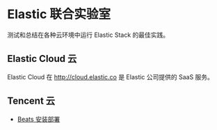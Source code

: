 # Elastic 联合实验室

测试和总结在各种云环境中运行 Elastic Stack 的最佳实践。

## Elastic Cloud 云

Elastic Cloud 在 http://cloud.elastic.co 是 Elastic 公司提供的 SaaS 服务。

## Tencent 云

* [Beats 安装部署](tencent/lab1.md)